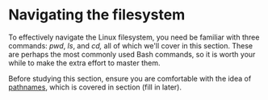 # Navigating the filesystem

To effectively navigate the Linux filesystem, you need be familiar with three commands: _pwd_, _ls_, and _cd,_ all of which we'll cover in this section. These are perhaps the most commonly used Bash commands, so it is worth your while to make the extra effort to master them.

Before studying this section, ensure you are comfortable with the idea of [pathnames](../../linux-operating-system/filesystem/pathnames.md), which is covered in section (fill in later).&#x20;
